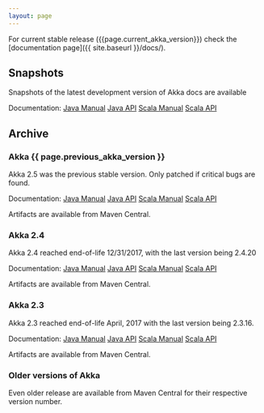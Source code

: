 ```yaml
---
layout: page
---
```


For current stable release ({{page.current_akka_version}}) check the [documentation page]({{ site.baseurl }}/docs/).

## Snapshots

Snapshots of the latest development version of Akka docs are available 

Documentation:
[Java Manual](https://doc.akka.io/docs/akka/snapshot/index.html?language=java)
[Java API](https://doc.akka.io/japi/akka/snapshot/)
[Scala Manual](https://doc.akka.io/docs/akka/snapshot/index.html?language=scala)
[Scala API](https://doc.akka.io/api/akka/snapshot/)

## Archive

### Akka {{ page.previous_akka_version }}

Akka 2.5 was the previous stable version. Only patched if critical bugs are found.

Documentation:
[Java Manual](https://doc.akka.io/docs/akka/2.5/index.html?language=java)
[Java API](https://doc.akka.io/japi/akka/2.5)
[Scala Manual](https://doc.akka.io/docs/akka/2.5/index.html?language=scala)
[Scala API](https://doc.akka.io/api/akka/2.5)

Artifacts are available from Maven Central.

### Akka 2.4

Akka 2.4 reached end-of-life 12/31/2017, with the last version being 2.4.20

Documentation:
[Java Manual](https://doc.akka.io/docs/akka/2.4/java.html)
[Java API](https://doc.akka.io/japi/akka/2.4)
[Scala Manual](https://doc.akka.io/docs/akka/2.4/scala.html)
[Scala API](https://doc.akka.io/api/akka/2.4)

Artifacts are available from Maven Central.

### Akka 2.3

Akka 2.3 reached end-of-life April, 2017 with the last version being 2.3.16.

Documentation:
[Java Manual](https://doc.akka.io/docs/akka/2.3/java.html)
[Java API](https://doc.akka.io/japi/akka/2.3)
[Scala Manual](https://doc.akka.io/docs/akka/2.3/scala.html)
[Scala API](https://doc.akka.io/api/akka/2.3)

Artifacts are available from Maven Central.

### Older versions of Akka

Even older release are available from Maven Central for their respective version number.
